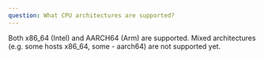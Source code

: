 ```yaml
---
question: What CPU architectures are supported?
---
```


Both x86_64 (Intel) and AARCH64 (Arm) are supported. Mixed architectures
(e.g. some hosts x86_64, some - aarch64) are not supported yet.
